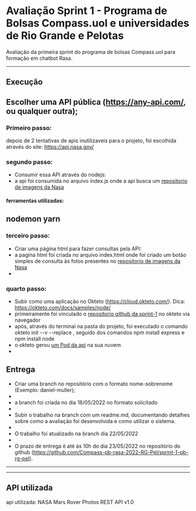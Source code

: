 # Avaliação Sprint 1 - Programa de Bolsas Compass.uol e universidades de Rio Grande e Pelotas
Avaliação da primeira sprint do programa de bolsas Compass.uol para formação em chatbot Rasa.

---

## Execução
## Escolher uma API pública (https://any-api.com/, ou qualquer outra);
### **Primeiro passo:**
depois de 2 tentativas de apis inutilizaveis para o projeto, foi escolhida através do site: https://api.nasa.gov/
### **segundo passo:**
- Consumir essa API através do nodejs:
- a api foi consumida no arquivo index.js onde a api busca um [repositorio de imagens da Nasa](https://api.nasa.gov/mars-photos/api/v1/rovers/curiosity/photos?api_key=DEMO_KEY&sol=1000)
#### ferramentas utilizadas:
nodemon
yarn
-
### **terceiro passo:**
- Criar uma página html para fazer consultas pela API:
- a pagina html foi criada no arquivo index.html onde foi criado um botão simples de consulta às fotos presentes no [repositorio de imagens da Nasa](https://api.nasa.gov/mars-photos/api/v1/rovers/curiosity/photos?api_key=DEMO_KEY&sol=1000)
- 
### **quarto passo:**
- Subir como uma aplicação no Okteto (https://cloud.okteto.com/). Dica: https://okteto.com/docs/samples/node/
- primeiramente foi vinculado o [repositorio github da sprint-1](https://github.com/Compass-pb-rasa-2022-RG-Pel/sprint-1-pb-rg-pel) no okteto via navegador
- após, através do terminal na pasta do projeto, foi executado o comando okteto init --v --replace , seguido dos comandos npm install express e npm install node
- o okteto gerou [um Pod da api](https://api-mars-rovers-vtellesrg.cloud.okteto.net) na sua nuvem
- 

## Entrega
- Criar uma branch no repositório com o formato nome-sobrenome (Exemplo: daniel-muller);
- 
- a branch foi criada no dia 18/05/2022 no formato solicitado
- 
- Subir o trabalho na branch com um readme.md, documentando detalhes sobre como a avaliação foi desenvolvida e como utilizar o sistema.
-
- O trabalho foi atualizado na branch dia 22/05/2022
- 
- O prazo de entrega é até às 10h do dia 23/05/2022 no repositório do github (https://github.com/Compass-pb-rasa-2022-RG-Pel/sprint-1-pb-rg-pel).

---
---
## API utilizada

api utilizada: NASA Mars Rover Photos REST API v1.0
